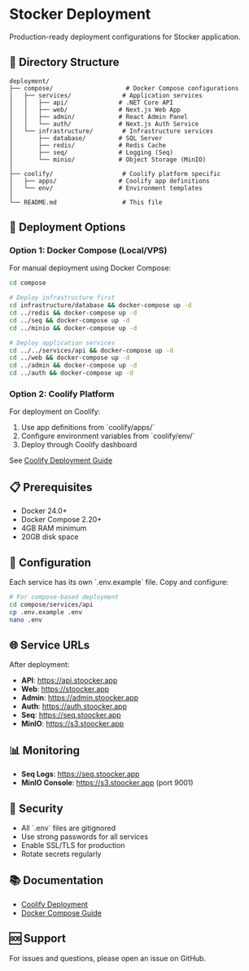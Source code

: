 # Stocker Deployment

Production-ready deployment configurations for Stocker application.

## 📁 Directory Structure

```
deployment/
├── compose/                    # Docker Compose configurations
│   ├── services/              # Application services
│   │   ├── api/              # .NET Core API
│   │   ├── web/              # Next.js Web App
│   │   ├── admin/            # React Admin Panel
│   │   └── auth/             # Next.js Auth Service
│   └── infrastructure/        # Infrastructure services
│       ├── database/         # SQL Server
│       ├── redis/            # Redis Cache
│       ├── seq/              # Logging (Seq)
│       └── minio/            # Object Storage (MinIO)
│
├── coolify/                   # Coolify platform specific
│   ├── apps/                 # Coolify app definitions
│   └── env/                  # Environment templates
│
└── README.md                  # This file
```

## 🚀 Deployment Options

### Option 1: Docker Compose (Local/VPS)

For manual deployment using Docker Compose:

```bash
cd compose

# Deploy infrastructure first
cd infrastructure/database && docker-compose up -d
cd ../redis && docker-compose up -d
cd ../seq && docker-compose up -d
cd ../minio && docker-compose up -d

# Deploy application services
cd ../../services/api && docker-compose up -d
cd ../web && docker-compose up -d
cd ../admin && docker-compose up -d
cd ../auth && docker-compose up -d
```

### Option 2: Coolify Platform

For deployment on Coolify:

1. Use app definitions from \`coolify/apps/\`
2. Configure environment variables from \`coolify/env/\`
3. Deploy through Coolify dashboard

See [Coolify Deployment Guide](./coolify/README.md)

## 📋 Prerequisites

- Docker 24.0+
- Docker Compose 2.20+
- 4GB RAM minimum
- 20GB disk space

## 🔧 Configuration

Each service has its own \`.env.example\` file. Copy and configure:

```bash
# For compose-based deployment
cd compose/services/api
cp .env.example .env
nano .env
```

## 🌐 Service URLs

After deployment:

- **API**: https://api.stoocker.app
- **Web**: https://stoocker.app
- **Admin**: https://admin.stoocker.app
- **Auth**: https://auth.stoocker.app
- **Seq**: https://seq.stoocker.app
- **MinIO**: https://s3.stoocker.app

## 📊 Monitoring

- **Seq Logs**: https://seq.stoocker.app
- **MinIO Console**: https://s3.stoocker.app (port 9001)

## 🔐 Security

- All \`.env\` files are gitignored
- Use strong passwords for all services
- Enable SSL/TLS for production
- Rotate secrets regularly

## 📚 Documentation

- [Coolify Deployment](./coolify/README.md)
- [Docker Compose Guide](./compose/README.md)

## 🆘 Support

For issues and questions, please open an issue on GitHub.
